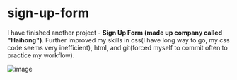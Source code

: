 # sign-up-form

I have finished another project - **Sign Up Form (made up company called "Haihong")**. Further improved my skills in css(I have long way to go, my css code seems very inefficient), html, and git(forced myself to commit often to practice my workflow).

![image](https://user-images.githubusercontent.com/82679505/177888778-ce2a5c42-cf4e-4ada-a9a0-3ea36ca49c8b.png)
